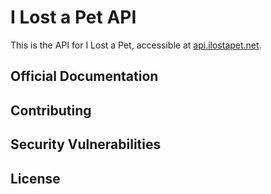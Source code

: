 # I Lost a Pet API

This is the API for I Lost a Pet, accessible at [api.ilostapet.net](http://api.ilostapet.net).

## Official Documentation


## Contributing


## Security Vulnerabilities


## License
